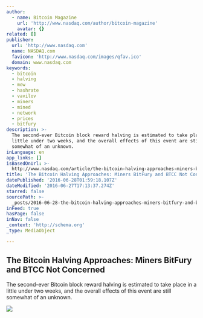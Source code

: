 ```yaml
---
author:
  - name: Bitcoin Magazine
    url: 'http://www.nasdaq.com/author/bitcoin-magazine'
    avatar: {}
related: []
publisher:
  url: 'http://www.nasdaq.com'
  name: NASDAQ.com
  favicon: 'http://www.nasdaq.com/images/qfav.ico'
  domain: www.nasdaq.com
keywords:
  - bitcoin
  - halving
  - mow
  - hashrate
  - vavilov
  - miners
  - mined
  - network
  - prices
  - bitfury
description: >-
  The second-ever Bitcoin block reward halving is estimated to take place in a
  little under two weeks, and the overall effects of this event are still
  somewhat of an unknown.
inLanguage: en
app_links: []
isBasedOnUrl: >-
  http://www.nasdaq.com/article/the-bitcoin-halving-approaches-miners-bitfury-and-btcc-not-concerned-cm641426
title: 'The Bitcoin Halving Approaches: Miners BitFury and BTCC Not Concerned'
datePublished: '2016-06-28T01:59:18.107Z'
dateModified: '2016-06-27T17:13:37.274Z'
starred: false
sourcePath: >-
  _posts/2016-06-28-the-bitcoin-halving-approaches-miners-bitfury-and-btcc-not.md
inFeed: true
hasPage: false
inNav: false
_context: 'http://schema.org'
_type: MediaObject

---
```

<article style=""><h1>The Bitcoin Halving Approaches: Miners BitFury and BTCC Not Concerned</h1><p>The second-ever Bitcoin block reward halving is estimated to take place in a little under two weeks, and the overall effects of this event are still somewhat of an unknown.</p><img src="http://www.nasdaq.com/reference/hiresphotos/news-photos/bitcoin/325x200/bitcoin26.jpg" /></article>